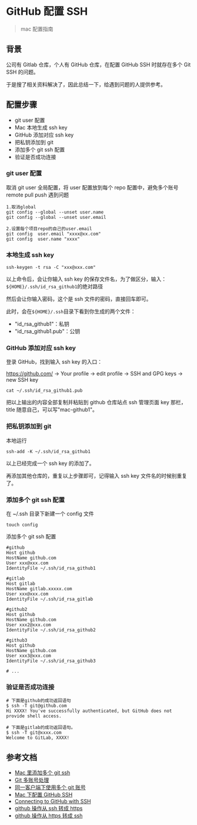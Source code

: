 # GitHub 配置 SSH

> mac 配置指南

## 背景

公司有 Gitlab 仓库，个人有 GitHub 仓库，在配置 GitHub SSH 时就存在多个 Git SSH 的问题。

于是搜了相关资料解决了，因此总结一下，给遇到问题的人提供参考。

## 配置步骤

- git user 配置
- Mac 本地生成 ssh key
- GitHub 添加对应 ssh key
- 把私钥添加到 git
- 添加多个 git ssh 配置
- 验证是否成功连接

### git user 配置

取消 git user 全局配置，将 user 配置放到每个 repo 配置中，避免多个账号 remote pull push 遇到问题

```
1.取消global
git config --global --unset user.name
git config --global --unset user.email

2.设置每个项目repo的自己的user.email
git config  user.email "xxxx@xx.com"
git config  user.name "xxxx"
```

### 本地生成 ssh key

```
ssh-keygen -t rsa -C "xxx@xxx.com"
```

以上命令后，会让你输入 ssh key 的保存文件名，为了做区分，输入：`${HOME}/.ssh/id_rsa_github1`的绝对路径

然后会让你输入密码，这个是 ssh 文件的密码，直接回车即可。

此时，会在`${HOME}/.ssh`目录下看到你生成的两个文件：

- "id_rsa_github1"：私钥
- "id_rsa_github1.pub"：公钥

### GitHub 添加对应 ssh key

登录 GitHub，找到输入 ssh key 的入口：

https://github.com/ -> Your profile -> edit profile -> SSH and GPG keys -> new SSH key

```
cat ~/.ssh/id_rsa_github1.pub
```

把以上输出的内容全部复制并粘贴到 github 仓库站点 ssh 管理页面 key 那栏，title 随意自己，可以写"mac-github1"。

### 把私钥添加到 git

本地运行

```
ssh-add -K ~/.ssh/id_rsa_github1
```

以上已经完成一个 ssh key 的添加了。

再添加其他仓库的，重复以上步骤即可，记得输入 ssh key 文件名的时候别重复了。

### 添加多个 git ssh 配置

在 ~/.ssh 目录下新建一个 config 文件

```
touch config
```

添加多个 git ssh 配置

```
#github
Host github
HostName github.com
User xxx@xxx.com
IdentityFile ~/.ssh/id_rsa_github1

#gitlab
Host gitlab
HostName gitlab.xxxxx.com
User xxx@xxx.com
IdentityFile ~/.ssh/id_rsa_gitlab

#github2
Host github
HostName github.com
User xxx2@xxx.com
IdentityFile ~/.ssh/id_rsa_github2

#github3
Host github
HostName github.com
User xxx3@xxx.com
IdentityFile ~/.ssh/id_rsa_github3

# ...
```

### 验证是否成功连接

```
# 下面是github的成功返回语句
$ ssh -T git@github.com
Hi XXXX! You've successfully authenticated, but GitHub does not provide shell access.

# 下面是gitlab的成功返回语句。
$ ssh -T git@xxxx.com
Welcome to GitLab, XXXX!

```

## 参考文档

- [Mac 里添加多个 git ssh](https://github.com/diamont1001/blog/issues/4)
- [Git 多账号处理](https://gist.github.com/suziewong/4378434)
- [同一客户端下使用多个 git 账号](https://www.jianshu.com/p/89cb26e5c3e8)
- [Mac 下配置 GitHub SSH](https://www.jianshu.com/p/24acb3d8cf28)
- [Connecting to GitHub with SSH](https://help.github.com/articles/connecting-to-github-with-ssh/)
- [github 操作从 ssh 转成 https](https://molunerfinn.com/git-ssh2https/#%E4%BB%8Essh%E5%88%B0https)
- [github 操作从 https 转成 ssh](https://blog.phpgao.com/github_https_to_ssh.html)

